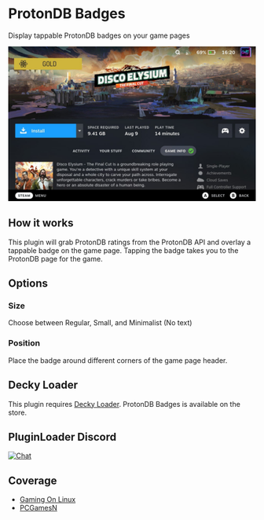 # ProtonDB Badges

Display tappable ProtonDB badges on your game pages

![ProtonDB Badges](./assets/screenshot.jpg)

## How it works

This plugin will grab ProtonDB ratings from the ProtonDB API and overlay a tappable badge on the game page. Tapping the badge takes you to the ProtonDB page for the game.

## Options

### Size
Choose between Regular, Small, and Minimalist (No text)

### Position
Place the badge around different corners of the game page header.

## Decky Loader

This plugin requires [Decky Loader](https://github.com/SteamDeckHomebrew/decky-loader). ProtonDB Badges is available on the store.

## PluginLoader Discord
[![Chat](https://img.shields.io/badge/chat-on%20discord-7289da.svg)](https://discord.gg/ZU74G2NJzk)

## Coverage
- [Gaming On Linux](https://www.youtube.com/watch?v=YQhvNiI3hKI)
- [PCGamesN](https://www.pcgamesn.com/steam-deck/compatible-games-protondb-plugin)